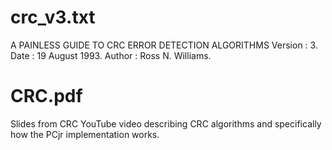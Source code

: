 # crc_v3.txt
A PAINLESS GUIDE TO CRC ERROR DETECTION ALGORITHMS
Version : 3.
Date    : 19 August 1993.
Author  : Ross N. Williams.

# CRC.pdf
Slides from CRC YouTube video describing CRC algorithms and specifically how the PCjr implementation works.
